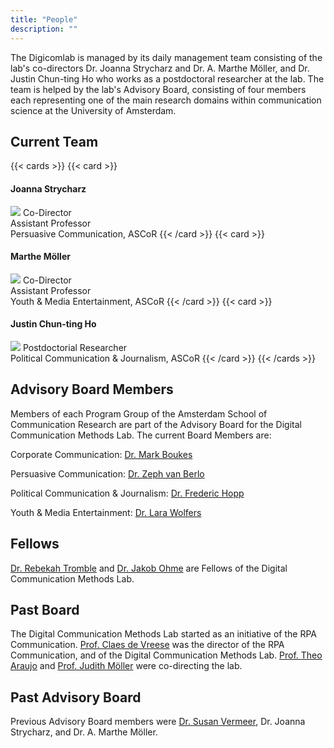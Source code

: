 ```yaml
---
title: "People"
description: ""
---
```


The Digicomlab is managed by its daily management team consisting of the lab's co-directors Dr. Joanna Strycharz and Dr. A. Marthe Möller, and Dr. Justin Chun-ting Ho who works as a postdoctoral researcher at the lab. The team is helped by the lab's Advisory Board, consisting of four members each representing one of the main research domains within communication science at the University of Amsterdam.



## Current Team

{{< cards >}}
{{< card >}}
#### Joanna Strycharz
![](../profile_pic/jstrycharz.jpg)
Co-Director\
Assistant Professor\
Persuasive Communication, ASCoR
{{< /card >}}
{{< card >}}
#### Marthe Möller
![](../profile_pic/ammoller.jpg)
Co-Director\
Assistant Professor\
Youth & Media Entertainment, ASCoR
{{< /card >}}
{{< card >}}
#### Justin Chun-ting Ho
![](../profile_pic/jcho.jpg)
Postdoctorial Researcher\
Political Communication & Journalism, ASCoR
{{< /card >}}
{{< /cards >}}

## Advisory Board Members
Members of each Program Group of the Amsterdam School of Communication Research are part of the Advisory Board for the Digital Communication Methods Lab. The current Board Members are:

Corporate Communication: [Dr. Mark Boukes](https://www.uva.nl/profiel/b/o/m.boukes/m.boukes.html)

Persuasive Communication: [Dr. Zeph van Berlo](https://www.uva.nl/profiel/b/e/z.m.c.vanberlo/z.m.c.van-berlo.html)

Political Communication & Journalism: [Dr. Frederic Hopp](https://www.uva.nl/en/profile/h/o/f.r.hopp/f.r.hopp.html)

Youth & Media Entertainment: [Dr. Lara Wolfers](https://www.uva.nl/en/profile/w/o/l.n.wolfers/l.n.wolfers.html)

## Fellows
[Dr. Rebekah Tromble](https://smpa.gwu.edu/rebekah-tromble) and [Dr. Jakob Ohme](https://www.weizenbaum-institut.de/portrait/p/jakob-ohme/#page=1&sort=date) are Fellows of the Digital Communication Methods Lab.

## Past Board
The Digital Communication Methods Lab started as an initiative of the RPA Communication. [Prof. Claes de Vreese](https://claesdevreese.wordpress.com/) was the director of the RPA Communication, and of the Digital Communication Methods Lab. [Prof. Theo Araujo](https://theoaraujo.eu/) and [Prof. Judith Möller](https://leibniz-hbi.de/en/staff/judith-moeller) were co-directing the lab.

## Past Advisory Board
Previous Advisory Board members were [Dr. Susan Vermeer](https://www.wur.nl/en/persons/susan-vermeer.htm), Dr. Joanna Strycharz, and Dr. A. Marthe Möller.